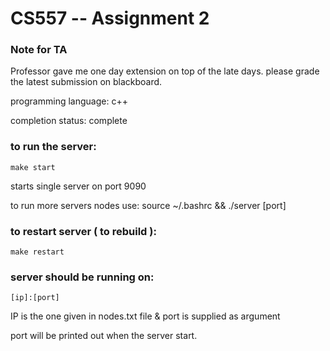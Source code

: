 # CS557 -- Assignment 2

### Note for TA

Professor gave me one day extension on top of the late days. please grade the latest submission on blackboard.

programming language: c++

completion status: complete

### to run the server: 

``
make start
``

starts single server on port 9090

to run more servers nodes use: source ~/.bashrc && ./server [port]


### to restart server ( to rebuild ):

``
make restart
``

### server should be running on:

``
[ip]:[port]
``

IP is the one given in nodes.txt file & port is supplied as argument

port will be printed out when the server start.




